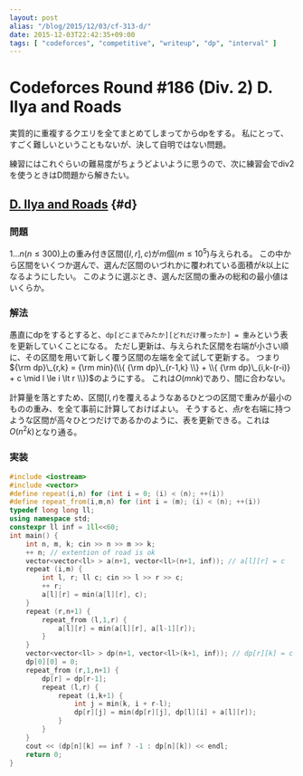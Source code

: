 ```yaml
---
layout: post
alias: "/blog/2015/12/03/cf-313-d/"
date: 2015-12-03T22:42:35+09:00
tags: [ "codeforces", "competitive", "writeup", "dp", "interval" ]
---
```


# Codeforces Round #186 (Div. 2) D. Ilya and Roads

実質的に重複するクエリを全てまとめてしまってからdpをする。
私にとって、すごく難しいということもないが、決して自明ではない問題。

練習にはこれぐらいの難易度がちょうどよいように思うので、次に練習会でdiv2を使うときはD問題から解きたい。

<!-- more -->

## [D. Ilya and Roads](http://codeforces.com/contest/313/problem/D) {#d}

### 問題

$1 \dots n$($n \le 300$)上の重み付き区間$([l,r],c)$が$m$個($m \le 10^5$)与えられる。
この中から区間をいくつか選んで、選んだ区間のいづれかに覆われている面積が$k$以上になるようにしたい。
このように選ぶとき、選んだ区間の重みの総和の最小値はいくらか。

### 解法

愚直にdpをするとすると、`dp[どこまでみたか][どれだけ覆ったか] = 重み`という表を更新していくことになる。
ただし更新は、与えられた区間を右端が小さい順に、その区間を用いて新しく覆う区間の左端を全て試して更新する。
つまり${\rm dp}\_{r,k} = {\rm min}(\\{ {\rm dp}\_{r-1,k} \\} + \\{ {\rm dp}\_{i,k-(r-i)} + c \mid l \le i \lt r \\})$のようにする。
これは$O(mnk)$であり、間に合わない。

計算量を落とすため、区間$[l,r)$を覆えるようなあるひとつの区間で重みが最小のものの重み、を全て事前に計算しておけばよい。
そうすると、点$r$を右端に持つような区間が高々ひとつだけであるかのように、表を更新できる。これは$O(n^2k)$となり通る。

### 実装

``` c++
#include <iostream>
#include <vector>
#define repeat(i,n) for (int i = 0; (i) < (n); ++(i))
#define repeat_from(i,m,n) for (int i = (m); (i) < (n); ++(i))
typedef long long ll;
using namespace std;
constexpr ll inf = 1ll<<60;
int main() {
    int n, m, k; cin >> n >> m >> k;
    ++ n; // extention of road is ok
    vector<vector<ll> > a(n+1, vector<ll>(n+1, inf)); // a[l][r] = c
    repeat (i,m) {
        int l, r; ll c; cin >> l >> r >> c;
        ++ r;
        a[l][r] = min(a[l][r], c);
    }
    repeat (r,n+1) {
        repeat_from (l,1,r) {
            a[l][r] = min(a[l][r], a[l-1][r]);
        }
    }
    vector<vector<ll> > dp(n+1, vector<ll>(k+1, inf)); // dp[r][k] = c
    dp[0][0] = 0;
    repeat_from (r,1,n+1) {
        dp[r] = dp[r-1];
        repeat (l,r) {
            repeat (i,k+1) {
                int j = min(k, i + r-l);
                dp[r][j] = min(dp[r][j], dp[l][i] + a[l][r]);
            }
        }
    }
    cout << (dp[n][k] == inf ? -1 : dp[n][k]) << endl;
    return 0;
}
```
